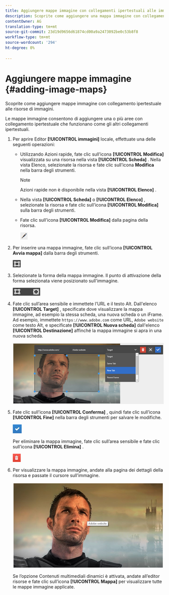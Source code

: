```yaml
---
title: Aggiungere mappe immagine con collegamenti ipertestuali alle immagini digitali
description: Scoprite come aggiungere una mappa immagine con collegamenti ipertestuali a un’immagine.
contentOwner: AG
translation-type: tm+mt
source-git-commit: 23d19d9656d61874cd00a9a2473092be0c53b8f8
workflow-type: tm+mt
source-wordcount: '294'
ht-degree: 0%

---
```



# Aggiungere mappe immagine {#adding-image-maps}

Scoprite come aggiungere mappe immagine con collegamento ipertestuale alle risorse di immagini.

Le mappe immagine consentono di aggiungere una o più aree con collegamento ipertestuale che funzionano come gli altri collegamenti ipertestuali.

1. Per aprire Editor **[!UICONTROL immagini]** locale, effettuate una delle seguenti operazioni:

   * Utilizzando Azioni rapide, fate clic sull’icona **[!UICONTROL Modifica]** visualizzata su una risorsa nella vista **[!UICONTROL Scheda]** . Nella vista Elenco, selezionate la risorsa e fate clic sull’icona **Modifica** nella barra degli strumenti.

      >[!NOTE]
      >
      >Azioni rapide non è disponibile nella vista **[!UICONTROL Elenco]** .

   * Nella vista **[!UICONTROL Scheda]** o **[!UICONTROL Elenco]** , selezionate la risorsa e fate clic sull’icona **[!UICONTROL Modifica]** sulla barra degli strumenti.
   * Fate clic sull’icona **[!UICONTROL Modifica]** dalla pagina della risorsa.

      ![chlimage_1-420](assets/chlimage_1-420.png)

1. Per inserire una mappa immagine, fate clic sull’icona **[!UICONTROL Avvia mappa]** dalla barra degli strumenti.

   ![chlimage_1-421](assets/chlimage_1-421.png)

1. Selezionate la forma della mappa immagine. Il punto di attivazione della forma selezionata viene posizionato sull&#39;immagine.

   ![chlimage_1-422](assets/chlimage_1-422.png)

1. Fate clic sull’area sensibile e immettete l’URL e il testo Alt. Dall&#39;elenco **[!UICONTROL Target]** , specificate dove visualizzare la mappa immagine, ad esempio la stessa scheda, una nuova scheda o un iFrame. Ad esempio, immettete `https://www.adobe.com` come URL, `Adobe website` come testo Alt, e specificate **[!UICONTROL Nuova scheda]** dall&#39;elenco **[!UICONTROL Destinazione]** affinché la mappa immagine si apra in una nuova scheda.

   ![chlimage_1-423](assets/chlimage_1-423.png)

1. Fate clic sull’icona **[!UICONTROL Conferma]** , quindi fate clic sull’icona **[!UICONTROL Fine]** nella barra degli strumenti per salvare le modifiche.

   ![chlimage_1-424](assets/chlimage_1-424.png)

   Per eliminare la mappa immagine, fate clic sull’area sensibile e fate clic sull’icona **[!UICONTROL Elimina]** .

   ![chlimage_1-425](assets/chlimage_1-425.png)

1. Per visualizzare la mappa immagine, andate alla pagina dei dettagli della risorsa e passate il cursore sull’immagine.

   ![chlimage_1-426](assets/chlimage_1-426.png)

   Se l’opzione Contenuti multimediali dinamici è attivata, andate all’editor risorse e fate clic sull’icona **[!UICONTROL Mappa]** per visualizzare tutte le mappe immagine applicate.
